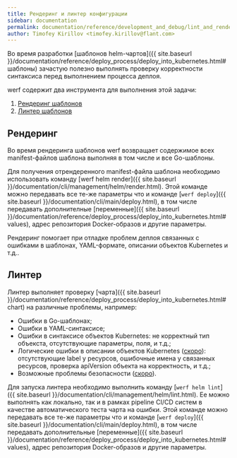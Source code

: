 ```yaml
---
title: Рендеринг и линтер конфигурации
sidebar: documentation
permalink: documentation/reference/development_and_debug/lint_and_render_chart.html
author: Timofey Kirillov <timofey.kirillov@flant.com>
---
```


Во время разработки [шаблонов helm-чартов]({{ site.baseurl }}/documentation/reference/deploy_process/deploy_into_kubernetes.html#шаблоны) зачастую полезно выполнять проверку корректности синтаксиса перед выполнением процесса деплоя.

werf содержит два инструмента для выполнения этой задачи:

 1. [Рендеринг шаблонов](#рендеринг)
 2. [Линтер шаблонов](#линтер)

## Рендеринг

Во время рендеринга шаблонов werf возвращает содержимое всех manifest-файлов шаблона выполняя в том числе и все Go-шаблоны.

Для получения отрендеренного manifest-файла шаблона необходимо использовать команду [werf helm render]({{ site.baseurl }}/documentation/cli/management/helm/render.html). Этой команде можно передавать все те-же параметры что и команде [`werf deploy`]({{ site.baseurl }}/documentation/cli/main/deploy.html), в том числе  передавать дополнителные [переменные]({{ site.baseurl }}/documentation/reference/deploy_process/deploy_into_kubernetes.html#values), адрес репозитория Docker-образов и другие параметры.

Рендеринг помогает при отладке проблем деплоя связанных с ошибками в шаблонах, YAML-формате, описании объектов Kubernetes и т.д..

## Линтер

Линтер выполняет проверку [чарта]({{ site.baseurl }}/documentation/reference/deploy_process/deploy_into_kubernetes.html#chart) на различные проблемы, например:
 * Ошибки в Go-шаблонах;
 * Ошибки в YAML-синтаксисе;
 * Ошибки в синтаксисе объектов Kubernetes: не корректный тип объекста, отсутствующие параметры, поля, и т.д.;
 * Логические ошибки в описании объектов Kubernetes ([скоро](https://github.com/flant/werf/issues/1187)): отсутствующие label у ресурсов, ошибочные имена у связанных ресурсов, проверка apiVersion объекта на корректность, и т.д.;
 * Возможные проблемы безопасности ([скоро](https://github.com/flant/werf/issues/1317)).

Для запуска линтера необходимо выполнить команду [`werf helm lint`]({{ site.baseurl }}/documentation/cli/management/helm/lint.html). Ее можно выполнять как локально, так и в рамках pipeline CI/CD систем в качестве автоматического теста чарта на ошибки.
Этой команде можно передавать все те-же параметры что и команде [`werf deploy`]({{ site.baseurl }}/documentation/cli/main/deploy.html), в том числе  передавать дополнительные [переменные]({{ site.baseurl }}/documentation/reference/deploy_process/deploy_into_kubernetes.html#values), адрес репозитория Docker-образов и другие параметры.
